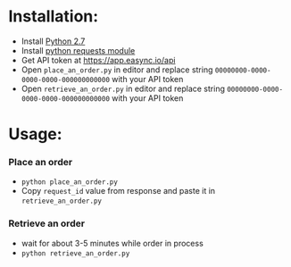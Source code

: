 # Installation:
 - Install [Python 2.7](https://www.python.org/download/releases/2.7/)
 - Install [python requests module](http://docs.python-requests.org/en/master/user/install/)
 - Get API token at https://app.easync.io/api
 - Open `place_an_order.py` in editor and replace string `00000000-0000-0000-0000-000000000000` with your API token
 - Open `retrieve_an_order.py` in editor and replace string `00000000-0000-0000-0000-000000000000` with your API token

# Usage: 
### Place an order
- `python place_an_order.py`
- Copy `request_id` value from response and paste it in `retrieve_an_order.py`

### Retrieve an order
- wait for about 3-5 minutes while order in process
- `python retrieve_an_order.py`